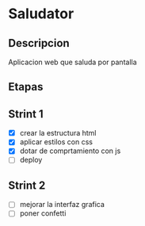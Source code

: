 # Saludator

## Descripcion
Aplicacion web que saluda por pantalla

## Etapas

## Strint 1
- [x] crear la estructura html
- [x] aplicar estilos con css
- [x] dotar de comprtamiento con js
- [ ] deploy

## Strint 2
- [ ] mejorar la interfaz grafica
- [ ] poner confetti